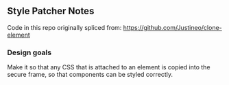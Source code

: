 <!--
  ~ Copyright by LunaSec (owned by Refinery Labs, Inc)
  ~
  ~ Licensed under the Creative Commons Attribution-ShareAlike 4.0 International
  ~ (the "License"); you may not use this file except in compliance with the
  ~ License. You may obtain a copy of the License at
  ~
  ~ https://creativecommons.org/licenses/by-sa/4.0/legalcode
  ~
  ~ See the License for the specific language governing permissions and
  ~ limitations under the License.
  ~
-->
## Style Patcher Notes
Code in this repo originally spliced from: https://github.com/Justineo/clone-element

### Design goals
Make it so that any CSS that is attached to an element is copied into the secure frame, so that components can be styled correctly.
